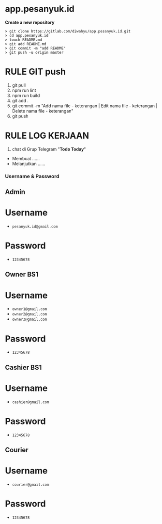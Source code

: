 # app.pesanyuk.id

**Create a new repository**

```
> git clone https://gitlab.com/diwahyu/app.pesanyuk.id.git
> cd app.pesanyuk.id
> touch README.md
> git add README.md
> git commit -m "add README"
> git push -u origin master
```


# RULE GIT push
1. git pull
2. npm run lint
3. npm run build
4. git add .
5. git commit -m "Add nama file - keterangan | Edit nama file - keterangan | Delete nama file - keterangan"
6. git push


# RULE LOG KERJAAN
1. chat di Grup Telegram 
"**Todo Today**"
- Membuat ......
- Melanjutkan ......

### Username & Password
## Admin
# Username
- `pesanyuk.id@gmail.com`
# Password
- `12345678`

## Owner BS1
# Username
- `owner1@gmail.com`
- `owner2@gmail.com`
- `owner3@gmail.com`
# Password
- `12345678`

## Cashier BS1
# Username
- `cashier@gmail.com`
# Password
- `12345678`

## Courier
# Username
- `courier@gmail.com`
# Password
- `12345678`